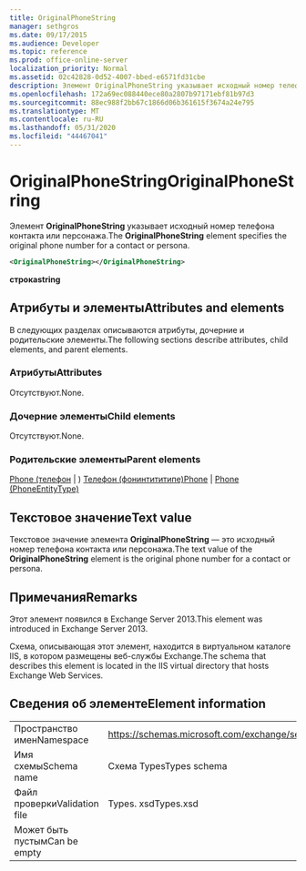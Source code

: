 ```yaml
---
title: OriginalPhoneString
manager: sethgros
ms.date: 09/17/2015
ms.audience: Developer
ms.topic: reference
ms.prod: office-online-server
localization_priority: Normal
ms.assetid: 02c42828-0d52-4007-bbed-e6571fd31cbe
description: Элемент OriginalPhoneString указывает исходный номер телефона контакта или персонажа.
ms.openlocfilehash: 172a69ec088440ece80a2807b97171ebf81b97d3
ms.sourcegitcommit: 88ec988f2bb67c1866d06b361615f3674a24e795
ms.translationtype: MT
ms.contentlocale: ru-RU
ms.lasthandoff: 05/31/2020
ms.locfileid: "44467041"
---
```

# <a name="originalphonestring"></a><span data-ttu-id="31669-103">OriginalPhoneString</span><span class="sxs-lookup"><span data-stu-id="31669-103">OriginalPhoneString</span></span>

<span data-ttu-id="31669-104">Элемент **OriginalPhoneString** указывает исходный номер телефона контакта или персонажа.</span><span class="sxs-lookup"><span data-stu-id="31669-104">The **OriginalPhoneString** element specifies the original phone number for a contact or persona.</span></span> 
  
```XML
<OriginalPhoneString></OriginalPhoneString>
```

 <span data-ttu-id="31669-105">**строка**</span><span class="sxs-lookup"><span data-stu-id="31669-105">**string**</span></span>
## <a name="attributes-and-elements"></a><span data-ttu-id="31669-106">Атрибуты и элементы</span><span class="sxs-lookup"><span data-stu-id="31669-106">Attributes and elements</span></span>

<span data-ttu-id="31669-107">В следующих разделах описываются атрибуты, дочерние и родительские элементы.</span><span class="sxs-lookup"><span data-stu-id="31669-107">The following sections describe attributes, child elements, and parent elements.</span></span>
  
### <a name="attributes"></a><span data-ttu-id="31669-108">Атрибуты</span><span class="sxs-lookup"><span data-stu-id="31669-108">Attributes</span></span>

<span data-ttu-id="31669-109">Отсутствуют.</span><span class="sxs-lookup"><span data-stu-id="31669-109">None.</span></span>
  
### <a name="child-elements"></a><span data-ttu-id="31669-110">Дочерние элементы</span><span class="sxs-lookup"><span data-stu-id="31669-110">Child elements</span></span>

<span data-ttu-id="31669-111">Отсутствуют.</span><span class="sxs-lookup"><span data-stu-id="31669-111">None.</span></span>
  
### <a name="parent-elements"></a><span data-ttu-id="31669-112">Родительские элементы</span><span class="sxs-lookup"><span data-stu-id="31669-112">Parent elements</span></span>

<span data-ttu-id="31669-113">[Phone (телефон](phone.md)  |  ) [Телефон (фонинтититипе)](phone-phoneentitytype.md)</span><span class="sxs-lookup"><span data-stu-id="31669-113">[Phone](phone.md) | [Phone (PhoneEntityType)](phone-phoneentitytype.md)</span></span>
  
## <a name="text-value"></a><span data-ttu-id="31669-114">Текстовое значение</span><span class="sxs-lookup"><span data-stu-id="31669-114">Text value</span></span>

<span data-ttu-id="31669-115">Текстовое значение элемента **OriginalPhoneString** — это исходный номер телефона контакта или персонажа.</span><span class="sxs-lookup"><span data-stu-id="31669-115">The text value of the **OriginalPhoneString** element is the original phone number for a contact or persona.</span></span> 
  
## <a name="remarks"></a><span data-ttu-id="31669-116">Примечания</span><span class="sxs-lookup"><span data-stu-id="31669-116">Remarks</span></span>

<span data-ttu-id="31669-117">Этот элемент появился в Exchange Server 2013.</span><span class="sxs-lookup"><span data-stu-id="31669-117">This element was introduced in Exchange Server 2013.</span></span>
  
<span data-ttu-id="31669-118">Схема, описывающая этот элемент, находится в виртуальном каталоге IIS, в котором размещены веб-службы Exchange.</span><span class="sxs-lookup"><span data-stu-id="31669-118">The schema that describes this element is located in the IIS virtual directory that hosts Exchange Web Services.</span></span>
  
## <a name="element-information"></a><span data-ttu-id="31669-119">Сведения об элементе</span><span class="sxs-lookup"><span data-stu-id="31669-119">Element information</span></span>

|||
|:-----|:-----|
|<span data-ttu-id="31669-120">Пространство имен</span><span class="sxs-lookup"><span data-stu-id="31669-120">Namespace</span></span>  <br/> |https://schemas.microsoft.com/exchange/services/2006/types  <br/> |
|<span data-ttu-id="31669-121">Имя схемы</span><span class="sxs-lookup"><span data-stu-id="31669-121">Schema name</span></span>  <br/> |<span data-ttu-id="31669-122">Схема Types</span><span class="sxs-lookup"><span data-stu-id="31669-122">Types schema</span></span>  <br/> |
|<span data-ttu-id="31669-123">Файл проверки</span><span class="sxs-lookup"><span data-stu-id="31669-123">Validation file</span></span>  <br/> |<span data-ttu-id="31669-124">Types. xsd</span><span class="sxs-lookup"><span data-stu-id="31669-124">Types.xsd</span></span>  <br/> |
|<span data-ttu-id="31669-125">Может быть пустым</span><span class="sxs-lookup"><span data-stu-id="31669-125">Can be empty</span></span>  <br/> ||
   


